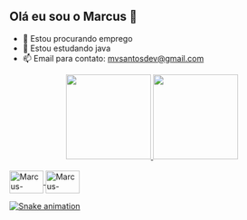 ## Olá eu sou o Marcus 👋

- 🔭 Estou procurando emprego
- 🌱 Estou estudando java
- 📫 Email para contato: mvsantosdev@gmail.com

<div align="center">
  <a href="https://github.com/marcus-santosdev">
  <img height="150em" src="https://github-readme-stats.vercel.app/api?username=marcus-santosdev&show_icons=true&theme=midnight-purple&include_all_commits=true&count_private=true"/>
  <img height="150em" src="https://github-readme-stats.vercel.app/api/top-langs/?username=marcus-santosdev&layout=compact&langs_count=7&theme=midnight-purple"/>
</div>
  
<div style="display: inline_block"><br>
  <img align="center" alt="Marcus-JAVA"    height="40" width="60" src="https://img.shields.io/badge/Java-ED8B00?style=for-the-badge&logo=java&logoColor=white">
  <img align="center" alt="Marcus-Spring"  height="40" width="60" src="https://img.shields.io/badge/Spring-6DB33F?style=for-the-badge&logo=spring&logoColor=white">
  
  ![Snake animation](https://github.com/marcus-santosdev/marcus-santosdev/blob/output/github-contribution-grid-snake.svg)
</div>
  
  ##
